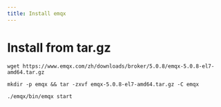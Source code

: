 ```yaml
---
title: Install emqx
---
```


# Install from tar.gz
```
wget https://www.emqx.com/zh/downloads/broker/5.0.8/emqx-5.0.8-el7-amd64.tar.gz

mkdir -p emqx && tar -zxvf emqx-5.0.8-el7-amd64.tar.gz -C emqx

./emqx/bin/emqx start

```
